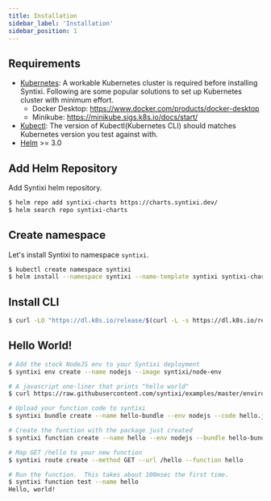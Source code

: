 ```yaml
---
title: Installation
sidebar_label: 'Installation'
sidebar_position: 1
---
```


## Requirements

* [Kubernetes](https://kubernetes.io/): A workable Kubernetes cluster is required before installing Syntixi. Following are some popular solutions to set up Kubernetes cluster with minimum effort.
    * Docker Desktop: https://www.docker.com/products/docker-desktop
    * Minikube: https://minikube.sigs.k8s.io/docs/start/
* [Kubectl](https://kubernetes.io/docs/tasks/tools/): The version of Kubectl(Kubernetes CLI) should matches Kubernetes version you test against with.
* [Helm](https://helm.sh/) >= 3.0

## Add Helm Repository

Add Syntixi helm repository.

```bash
$ helm repo add syntixi-charts https://charts.syntixi.dev/
$ helm search repo syntixi-charts
```

## Create namespace

Let's install Syntixi to namespace `syntixi`.

```bash
$ kubectl create namespace syntixi
$ helm install --namespace syntixi --name-template syntixi syntixi-charts/syntixi:3.0
```

## Install CLI

```bash
$ curl -LO "https://dl.k8s.io/release/$(curl -L -s https://dl.k8s.io/release/stable.txt)/bin/linux/amd64/kubectl"
```

## Hello World!

```bash
# Add the stock NodeJS env to your Syntixi deployment
$ syntixi env create --name nodejs --image syntixi/node-env

# A javascript one-liner that prints "hello world"
$ curl https://raw.githubusercontent.com/syntixi/examples/master/environments/nodejs/hello.js > hello.js

# Upload your function code to syntixi
$ syntixi bundle create --name hello-bundle --env nodejs --code hello.js

# Create the function with the package just created
$ syntixi function create --name hello --env nodejs --bundle hello-bundle 

# Map GET /hello to your new function
$ syntixi route create --method GET --url /hello --function hello

# Run the function.  This takes about 100msec the first time.
$ syntixi function test --name hello
Hello, world!
```